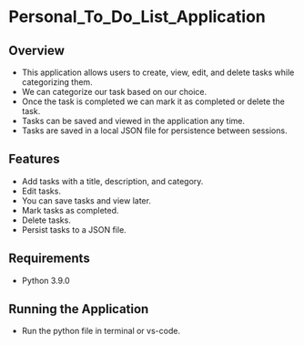 # Personal_To_Do_List_Application

## Overview
- This application allows users to create, view, edit, and delete tasks while categorizing them.
- We can categorize our task based on our choice.
- Once the task is completed we can mark it as completed or delete the task.
- Tasks can be saved and viewed in the application any time.
- Tasks are saved in a local JSON file for persistence between sessions.

## Features
- Add tasks with a title, description, and category.
- Edit tasks.
- You can save tasks and view later.
- Mark tasks as completed.
- Delete tasks.
- Persist tasks to a JSON file.

## Requirements
- Python 3.9.0

## Running the Application
- Run the python file in terminal or vs-code.
